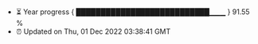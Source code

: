 - ⏳ Year progress { ███████████████████████████▁▁▁ } 91.55 %
- ⏰ Updated on Thu, 01 Dec 2022 03:38:41 GMT

